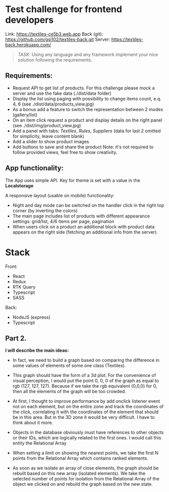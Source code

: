 # Test challenge for frontend developers

Link: https://textiles-ce5b3.web.app
Back (git): https://github.com/gsi102/textiles-back.git
Server: https://textiles-back.herokuapp.com/

> _TASK_: Using any language and any framework implement your nice solution following the requirements.

## Requirements:

- Request API to get list of products. For this challenge please mock a server and use the fake data (./dist/data folder)
- Display the list using paging with possibility to change items count, e.q. 4, 6 (see ./dist/data/products_view.jpg)
- As a bonus add a feature to switch the representation between 2 modes (gallery/list)
- On an item click request a product and display details on the right panel (see ./dist/img/product_view.jpg)
- Add a panel with tabs: _Textiles_, _Rules_, _Suppliers_ (data for last 2 omitted for simplicity, leave content blank)
- Add a slider to show product images
- Add buttons to save and share the product
  Note: it's not required to follow provided views, feel free to show creativity.

## App functionality:

The App uses simple API. Key for theme is set with a value in the **Localstorage**

A responsive layout (usable on mobile) functionality:

- Night and day mode can be switched on the handler click in the right top corner (by inverting the colors)
- The main page includes list of products with different appearance settings: grid/list, 4/6 items per page, pagination
- When users click on a product an additional block with product data appears on the right side (fetching an additional info from the server).

# Stack

Front:

- React
- Redux
- RTK Query
- Typescript
- SASS

Back:

- NodeJS (express)
- Typescript

## Part 2. 

**I will describe the main ideas:**

- In fact, we need to build a graph based on comparing the difference in some values of elements of some one class (Textiles).

- This graph should have the form of a 3d plot. For the convenience of visual perception, I would put the point 0, 0, 0 of the graph as equal to rgb (127, 127, 127). Because if we take the rgb equivalent (0,0,0) for 0, then all the elements of the graph will be too crowded.

- At first, I thought to improve performance by add onclick listener event not on each element, but on the entire zone and track the coordinates of the click, correlating it with the coordinates of the element that should be in this area. But in the 3D zone it would be very difficult. I have to think about it more.

- Objects in the database obviously must have references to other objects or their IDs, which are logically related to the first ones. I would call this entity the Relational Array

- When setting a limit on showing the nearest points, we take the first N points from  the Relational Array which contains ranked elements.

- As soon as we isolate an array of close elements, the graph should be rebuilt based on this new array (isolated elements). We take the selected number of points for isolation from the Relational Array of the object we clicked on and rebuild the graph based on the new state.
